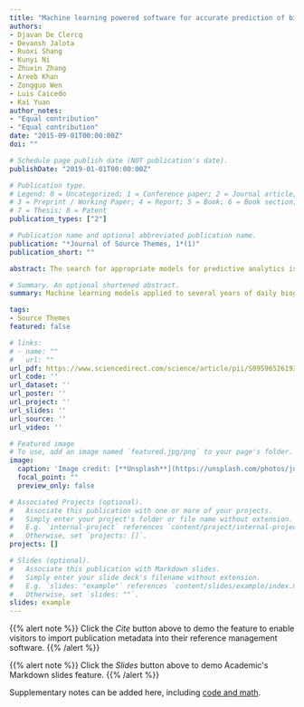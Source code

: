 ```yaml
---
title: "Machine learning powered software for accurate prediction of biogas production: A case study on industrial-scale Chinese production data"
authors:
- Djavan De Clercq
- Devansh Jalota
- Ruoxi Shang
- Kunyi Ni
- Zhuxin Zhang
- Areeb Khan
- Zongguo Wen
- Luis Caicedo
- Kai Yuan
author_notes:
- "Equal contribution"
- "Equal contribution"
date: "2015-09-01T00:00:00Z"
doi: ""

# Schedule page publish date (NOT publication's date).
publishDate: "2019-01-01T00:00:00Z"

# Publication type.
# Legend: 0 = Uncategorized; 1 = Conference paper; 2 = Journal article;
# 3 = Preprint / Working Paper; 4 = Report; 5 = Book; 6 = Book section;
# 7 = Thesis; 8 = Patent
publication_types: ["2"]

# Publication name and optional abbreviated publication name.
publication: "*Journal of Source Themes, 1*(1)"
publication_short: ""

abstract: The search for appropriate models for predictive analytics is currently a high priority to optimize anaerobic fermentation processes in industrial-scale biogas facilities. The objective of this study is to enhance biogas production in industrial facilities by designing a graphical user interface to machine learning models capable of predicting biogas output given a set of waste inputs. The methodology involved applying predictive algorithms to daily production data from two major Chinese biogas facilities in order to understand the most important inputs affecting biogas production. This research has wide implications for biogas project operators seeking to enhance facility performance by incorporating machine learning into the analytical pipeline.

# Summary. An optional shortened abstract.
summary: Machine learning models applied to several years of daily biogas production data from Chinese projects. A user interface to the machine learning models was built with a varied stack of programming tools. The models allowed for accurate prediction of biogas production and determination of important inputs.

tags:
- Source Themes
featured: false

# links:
# - name: ""
#   url: ""
url_pdf: https://www.sciencedirect.com/science/article/pii/S095965261930037X
url_code: ''
url_dataset: ''
url_poster: ''
url_project: ''
url_slides: ''
url_source: ''
url_video: ''

# Featured image
# To use, add an image named `featured.jpg/png` to your page's folder. 
image:
  caption: 'Image credit: [**Unsplash**](https://unsplash.com/photos/jdD8gXaTZsc)'
  focal_point: ""
  preview_only: false

# Associated Projects (optional).
#   Associate this publication with one or more of your projects.
#   Simply enter your project's folder or file name without extension.
#   E.g. `internal-project` references `content/project/internal-project/index.md`.
#   Otherwise, set `projects: []`.
projects: []

# Slides (optional).
#   Associate this publication with Markdown slides.
#   Simply enter your slide deck's filename without extension.
#   E.g. `slides: "example"` references `content/slides/example/index.md`.
#   Otherwise, set `slides: ""`.
slides: example
---
```


{{% alert note %}}
Click the *Cite* button above to demo the feature to enable visitors to import publication metadata into their reference management software.
{{% /alert %}}

{{% alert note %}}
Click the *Slides* button above to demo Academic's Markdown slides feature.
{{% /alert %}}

Supplementary notes can be added here, including [code and math](https://sourcethemes.com/academic/docs/writing-markdown-latex/).
